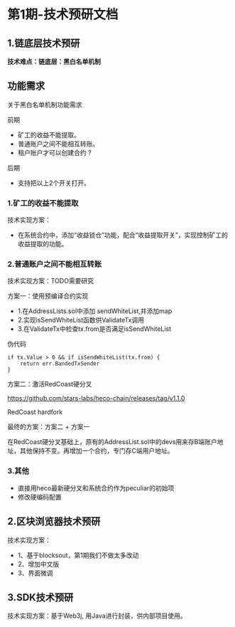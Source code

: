 # 第1期-技术预研文档

## 1.链底层技术预研


**技术难点：链底层：黑白名单机制**


## 功能需求

关于黑白名单机制功能需求

前期

- 矿工的收益不能提取。
- 普通账户之间不能相互转账。
- 租户账户才可以创建合约 ?

后期
- 支持把以上2个开关打开。



### 1.矿工的收益不能提取

技术实现方案：
- 在系统合约中，添加“收益锁仓”功能，配合“收益提取开关”，实现控制矿工的收益提取的功能。


### 2.普通账户之间不能相互转账

技术实现方案：TODO需要研究


方案一：使用预编译合约实现

- 1.在AddressLists.sol中添加 sendWhiteList,并添加map
- 2.实现isSendWhiteList函数供ValidateTx调用
- 3.在ValidateTx中检查tx.from是否满足isSendWhiteList

伪代码
```
if tx.Value > 0 && if isSendWhiteList(tx.from) {
    return err.BandedTxSender
}
```

方案二：激活RedCoast硬分叉 

https://github.com/stars-labs/heco-chain/releases/tag/v1.1.0

RedCoast hardfork


最终的方案：方案二 + 方案一

在RedCoast硬分叉基础上，原有的AddressList.sol中的devs用来存B端账户地址，其他保持不变。再增加一个合约，专门存C端用户地址。


### 3.其他

- 直接用heco最新硬分叉和系统合约作为peculiar的初始项
- 修改硬编码配置

## 2.区块浏览器技术预研


技术实现方案：
- 1、基于blocksout，第1期我们不做太多改动
- 2、增加中文版
- 3、界面微调


## 3.SDK技术预研


技术实现方案：基于Web3j, 用Java进行封装，供内部项目使用。




